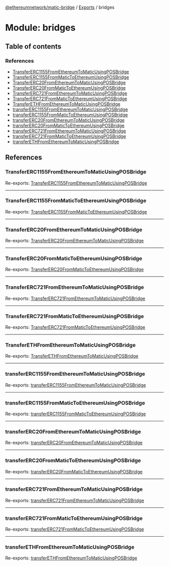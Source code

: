[@ethereumnetwork/matic-bridge](../README.md) / [Exports](../modules.md) / bridges

# Module: bridges

## Table of contents

### References

- [TransferERC1155FromEthereumToMaticUsingPOSBridge](bridges.md#transfererc1155fromethereumtomaticusingposbridge)
- [TransferERC1155FromMaticToEthereumUsingPOSBridge](bridges.md#transfererc1155frommatictoethereumusingposbridge)
- [TransferERC20FromEthereumToMaticUsingPOSBridge](bridges.md#transfererc20fromethereumtomaticusingposbridge)
- [TransferERC20FromMaticToEthereumUsingPOSBridge](bridges.md#transfererc20frommatictoethereumusingposbridge)
- [TransferERC721FromEthereumToMaticUsingPOSBridge](bridges.md#transfererc721fromethereumtomaticusingposbridge)
- [TransferERC721FromMaticToEthereumUsingPOSBridge](bridges.md#transfererc721frommatictoethereumusingposbridge)
- [TransferETHFromEthereumToMaticUsingPOSBridge](bridges.md#transferethfromethereumtomaticusingposbridge)
- [transferERC1155FromEthereumToMaticUsingPOSBridge](bridges.md#transfererc1155fromethereumtomaticusingposbridge)
- [transferERC1155FromMaticToEthereumUsingPOSBridge](bridges.md#transfererc1155frommatictoethereumusingposbridge)
- [transferERC20FromEthereumToMaticUsingPOSBridge](bridges.md#transfererc20fromethereumtomaticusingposbridge)
- [transferERC20FromMaticToEthereumUsingPOSBridge](bridges.md#transfererc20frommatictoethereumusingposbridge)
- [transferERC721FromEthereumToMaticUsingPOSBridge](bridges.md#transfererc721fromethereumtomaticusingposbridge)
- [transferERC721FromMaticToEthereumUsingPOSBridge](bridges.md#transfererc721frommatictoethereumusingposbridge)
- [transferETHFromEthereumToMaticUsingPOSBridge](bridges.md#transferethfromethereumtomaticusingposbridge)

## References

### TransferERC1155FromEthereumToMaticUsingPOSBridge

Re-exports: [TransferERC1155FromEthereumToMaticUsingPOSBridge](../interfaces/bridges_transfer_ERC1155_from_ethereum_to_matic_using_pos_bridge.TransferERC1155FromEthereumToMaticUsingPOSBridge.md)

___

### TransferERC1155FromMaticToEthereumUsingPOSBridge

Re-exports: [TransferERC1155FromMaticToEthereumUsingPOSBridge](../interfaces/bridges_transfer_ERC1155_from_matic_to_ethereum_using_pos_bridge.TransferERC1155FromMaticToEthereumUsingPOSBridge.md)

___

### TransferERC20FromEthereumToMaticUsingPOSBridge

Re-exports: [TransferERC20FromEthereumToMaticUsingPOSBridge](../interfaces/bridges_transfer_ERC20_from_ethereum_to_matic_using_pos_bridge.TransferERC20FromEthereumToMaticUsingPOSBridge.md)

___

### TransferERC20FromMaticToEthereumUsingPOSBridge

Re-exports: [TransferERC20FromMaticToEthereumUsingPOSBridge](../interfaces/bridges_transfer_ERC20_from_matic_to_ethereum_using_pos_bridge.TransferERC20FromMaticToEthereumUsingPOSBridge.md)

___

### TransferERC721FromEthereumToMaticUsingPOSBridge

Re-exports: [TransferERC721FromEthereumToMaticUsingPOSBridge](../interfaces/bridges_transfer_ERC721_from_ethereum_to_matic_using_pos_bridge.TransferERC721FromEthereumToMaticUsingPOSBridge.md)

___

### TransferERC721FromMaticToEthereumUsingPOSBridge

Re-exports: [TransferERC721FromMaticToEthereumUsingPOSBridge](../interfaces/bridges_transfer_ERC721_from_matic_to_ethereum_using_pos_bridge.TransferERC721FromMaticToEthereumUsingPOSBridge.md)

___

### TransferETHFromEthereumToMaticUsingPOSBridge

Re-exports: [TransferETHFromEthereumToMaticUsingPOSBridge](../interfaces/bridges_transfer_ETH_from_ethereum_to_matic_using_pos_bridge.TransferETHFromEthereumToMaticUsingPOSBridge.md)

___

### transferERC1155FromEthereumToMaticUsingPOSBridge

Re-exports: [transferERC1155FromEthereumToMaticUsingPOSBridge](bridges_transfer_ERC1155_from_ethereum_to_matic_using_pos_bridge.md#transfererc1155fromethereumtomaticusingposbridge)

___

### transferERC1155FromMaticToEthereumUsingPOSBridge

Re-exports: [transferERC1155FromMaticToEthereumUsingPOSBridge](bridges_transfer_ERC1155_from_matic_to_ethereum_using_pos_bridge.md#transfererc1155frommatictoethereumusingposbridge)

___

### transferERC20FromEthereumToMaticUsingPOSBridge

Re-exports: [transferERC20FromEthereumToMaticUsingPOSBridge](bridges_transfer_ERC20_from_ethereum_to_matic_using_pos_bridge.md#transfererc20fromethereumtomaticusingposbridge)

___

### transferERC20FromMaticToEthereumUsingPOSBridge

Re-exports: [transferERC20FromMaticToEthereumUsingPOSBridge](bridges_transfer_ERC20_from_matic_to_ethereum_using_pos_bridge.md#transfererc20frommatictoethereumusingposbridge)

___

### transferERC721FromEthereumToMaticUsingPOSBridge

Re-exports: [transferERC721FromEthereumToMaticUsingPOSBridge](bridges_transfer_ERC721_from_ethereum_to_matic_using_pos_bridge.md#transfererc721fromethereumtomaticusingposbridge)

___

### transferERC721FromMaticToEthereumUsingPOSBridge

Re-exports: [transferERC721FromMaticToEthereumUsingPOSBridge](bridges_transfer_ERC721_from_matic_to_ethereum_using_pos_bridge.md#transfererc721frommatictoethereumusingposbridge)

___

### transferETHFromEthereumToMaticUsingPOSBridge

Re-exports: [transferETHFromEthereumToMaticUsingPOSBridge](bridges_transfer_ETH_from_ethereum_to_matic_using_pos_bridge.md#transferethfromethereumtomaticusingposbridge)
